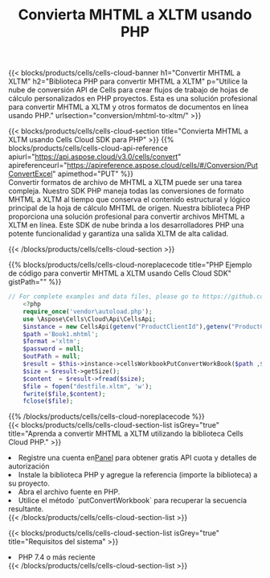 ﻿---
title:  Convierta MHTML a XLTM usando PHP
description:  Utilizar el SDK de la nube Aspose.Cells para PHP para convertir un archivo de formato MHTML a un archivo de formato XLTM.
kwords: Excel, Convert MHTML to XLTM, REST, PHP
howto: How to convert MHTML to XLTM using Aspose.Cells Cloud PHP library.
---
{{< blocks/products/cells/cells-cloud-banner h1="Convertir MHTML a XLTM" h2="Biblioteca PHP para convertir MHTML a XLTM" p="Utilice la nube de conversión API de Cells para crear flujos de trabajo de hojas de cálculo personalizados en PHP proyectos. Esta es una solución profesional para convertir MHTML a XLTM y otros formatos de documentos en línea usando PHP." urlsection="conversion/mhtml-to-xltm/" >}}

{{< blocks/products/cells/cells-cloud-section title="Convierta MHTML a XLTM usando Cells Cloud SDK para PHP" >}}
{{% blocks/products/cells/cells-cloud-api-reference apiurl="https://api.aspose.cloud/v3.0/cells/convert" apireferenceurl="https://apireference.aspose.cloud/cells/#/Conversion/PutConvertExcel" apimethod="PUT" %}}
<br/>
Convertir formatos de archivo de MHTML a XLTM puede ser una tarea compleja. Nuestro SDK PHP maneja todas las conversiones de formato MHTML a XLTM al tiempo que conserva el contenido estructural y lógico principal de la hoja de cálculo MHTML de origen. Nuestra biblioteca PHP proporciona una solución profesional para convertir archivos MHTML a XLTM en línea. Este SDK de nube brinda a los desarrolladores PHP una potente funcionalidad y garantiza una salida XLTM de alta calidad.

{{< /blocks/products/cells/cells-cloud-section >}}

{{% blocks/products/cells/cells-cloud-noreplacecode title="PHP Ejemplo de código para convertir MHTML a XLTM usando Cells Cloud SDK" gistPath="" %}}
 
```php
// For complete examples and data files, please go to https://github.com/aspose-cells-cloud/aspose-cells-cloud-php/
    <?php
    require_once('vendor\autoload.php');
    use \Aspose\Cells\Cloud\Api\CellsApi;
    $instance = new CellsApi(getenv("ProductClientId"),getenv("ProductClientSecret"));
    $path ='Book1.mhtml';    
    $format ='xltm';
    $password = null;
    $outPath = null;      
    $result = $this->instance->cellsWorkbookPutConvertWorkBook($path ,$format, $password,  $outPath);
    $size = $result->getSize();
    $content  = $result->fread($size);
    $file = fopen("destfile.xltm", 'w');
    fwrite($file,$content);
    fclose($file);
```
 
{{% /blocks/products/cells/cells-cloud-noreplacecode %}}
<br/>
{{< blocks/products/cells/cells-cloud-section-list isGrey="true" title="Aprenda a convertir MHTML a XLTM utilizando la biblioteca Cells Cloud PHP." >}}
<li> Registre una cuenta en<a href="https://dashboard.aspose.cloud/">Panel</a> para obtener gratis API cuota y detalles de autorización</li>
<li>Instale la biblioteca PHP y agregue la referencia (importe la biblioteca) a su proyecto.</li>
<li>Abra el archivo fuente en PHP.</li>
<li>Utilice el método `putConvertWorkbook` para recuperar la secuencia resultante.</li>
{{< /blocks/products/cells/cells-cloud-section-list >}}

{{< blocks/products/cells/cells-cloud-section-list isGrey="true" title="Requisitos del sistema" >}}
<li>PHP 7.4 o más reciente</li>
{{< /blocks/products/cells/cells-cloud-section-list >}}
